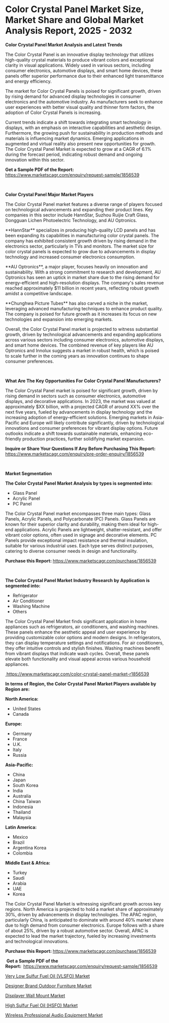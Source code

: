 <p><h1>Color Crystal Panel Market Size, Market Share and Global Market Analysis Report, 2025 - 2032</h1></p><p><strong>Color Crystal Panel Market Analysis and Latest Trends</strong></p>
<p><p>The Color Crystal Panel is an innovative display technology that utilizes high-quality crystal materials to produce vibrant colors and exceptional clarity in visual applications. Widely used in various sectors, including consumer electronics, automotive displays, and smart home devices, these panels offer superior performance due to their enhanced light transmittance and energy efficiency. </p><p>The market for Color Crystal Panels is poised for significant growth, driven by rising demand for advanced display technologies in consumer electronics and the automotive industry. As manufacturers seek to enhance user experiences with better visual quality and thinner form factors, the adoption of Color Crystal Panels is increasing.</p><p>Current trends indicate a shift towards integrating smart technology in displays, with an emphasis on interactive capabilities and aesthetic design. Furthermore, the growing push for sustainability in production methods and materials is influencing market dynamics. Emerging applications in augmented and virtual reality also present new opportunities for growth. The Color Crystal Panel Market is expected to grow at a CAGR of 6.1% during the forecast period, indicating robust demand and ongoing innovation within this sector.</p></p>
<p><strong>Get a Sample PDF of the Report:&nbsp;</strong> <a href="https://www.marketscagr.com/enquiry/request-sample/1856539?utm_campaign=1868&utm_medium=2&utm_source=Github&utm_content=ia&utm_term=27032025&utm_id=color-crystal-panel">https://www.marketscagr.com/enquiry/request-sample/1856539</a></p>
<p>&nbsp;</p>
<p><strong>Color Crystal Panel Major Market Players</strong></p>
<p><p>The Color Crystal Panel market features a diverse range of players focused on technological advancements and expanding their product lines. Key companies in this sector include HannStar, Suzhou Ruijie Craft Glass, Dongguan Lichen Photoelectric Technology, and AU Optronics.</p><p>**HannStar** specializes in producing high-quality LCD panels and has been expanding its capabilities in manufacturing color crystal panels. The company has exhibited consistent growth driven by rising demand in the electronics sector, particularly in TVs and monitors. The market size for color crystal panels is expected to grow due to advancements in display technology and increased consumer electronics consumption.</p><p>**AU Optronics**, a major player, focuses heavily on innovation and sustainability. With a strong commitment to research and development, AU Optronics has seen an uptick in market share due to the rising demand for energy-efficient and high-resolution displays. The company's sales revenue reached approximately $11 billion in recent years, reflecting robust growth amidst a competitive landscape.</p><p>**Chunghwa Picture Tubes** has also carved a niche in the market, leveraging advanced manufacturing techniques to enhance product quality. The company is poised for future growth as it increases its focus on new technologies and expansion into emerging markets.</p><p>Overall, the Color Crystal Panel market is projected to witness substantial growth, driven by technological advancements and expanding applications across various sectors including consumer electronics, automotive displays, and smart home devices. The combined revenue of key players like AU Optronics and Innolux suggests a market in robust health, which is poised to scale further in the coming years as innovation continues to shape consumer preferences.</p></p>
<p>&nbsp;</p>
<p><strong>What Are The Key Opportunities For Color Crystal Panel Manufacturers?</strong></p>
<p><p>The Color Crystal Panel market is poised for significant growth, driven by rising demand in sectors such as consumer electronics, automotive displays, and decorative applications. In 2023, the market was valued at approximately $XX billion, with a projected CAGR of around XX% over the next five years, fueled by advancements in display technology and the increasing adoption of energy-efficient solutions. Emerging markets in Asia-Pacific and Europe will likely contribute significantly, driven by technological innovations and consumer preferences for vibrant display options. Future outlooks indicate a shift towards sustainable materials, enhancing eco-friendly production practices, further solidifying market expansion.</p></p>
<p><strong>Inquire or Share Your Questions If Any Before Purchasing This Report:</strong> <a href="https://www.marketscagr.com/enquiry/pre-order-enquiry/1856539?utm_campaign=1868&utm_medium=2&utm_source=Github&utm_content=ia&utm_term=27032025&utm_id=color-crystal-panel">https://www.marketscagr.com/enquiry/pre-order-enquiry/1856539</a></p>
<p>&nbsp;</p>
<p><strong>Market Segmentation</strong></p>
<p><strong>The Color Crystal Panel Market Analysis by types is segmented into:</strong></p>
<p><ul><li>Glass Panel</li><li>Acrylic Panel</li><li>PC Panel</li></ul></p>
<p><p>The Color Crystal Panel market encompasses three main types: Glass Panels, Acrylic Panels, and Polycarbonate (PC) Panels. Glass Panels are known for their superior clarity and durability, making them ideal for high-end applications. Acrylic Panels are lightweight, shatter-resistant, and offer vibrant color options, often used in signage and decorative elements. PC Panels provide exceptional impact resistance and thermal insulation, suitable for various industrial uses. Each type serves distinct purposes, catering to diverse consumer needs in design and functionality.</p></p>
<p><strong>Purchase this Report:&nbsp;</strong><a href="https://www.marketscagr.com/purchase/1856539?utm_campaign=1868&utm_medium=2&utm_source=Github&utm_content=ia&utm_term=27032025&utm_id=color-crystal-panel">https://www.marketscagr.com/purchase/1856539</a></p>
<p>&nbsp;</p>
<p><strong>The Color Crystal Panel Market Industry Research by Application is segmented into:</strong></p>
<p><ul><li>Refrigerator</li><li>Air Conditioner</li><li>Washing Machine</li><li>Others</li></ul></p>
<p><p>The Color Crystal Panel Market finds significant application in home appliances such as refrigerators, air conditioners, and washing machines. These panels enhance the aesthetic appeal and user experience by providing customizable color options and modern designs. In refrigerators, they can display temperature settings and notifications. For air conditioners, they offer intuitive controls and stylish finishes. Washing machines benefit from vibrant displays that indicate wash cycles. Overall, these panels elevate both functionality and visual appeal across various household appliances.</p></p>
<p><a href="https://www.marketscagr.com/color-crystal-panel-market-r1856539?utm_campaign=1868&utm_medium=2&utm_source=Github&utm_content=ia&utm_term=27032025&utm_id=color-crystal-panel">&nbsp;https://www.marketscagr.com/color-crystal-panel-market-r1856539</a></p>
<p><strong>In terms of Region, the Color Crystal Panel Market Players available by Region are:</strong></p>
<p>
    <p> <strong> North America: </strong>
        <ul>
            <li>United States</li>
            <li>Canada</li>
        </ul>
        </p> 
    <p> <strong> Europe: </strong>
        <ul>
            <li>Germany</li>
            <li>France</li>
            <li>U.K.</li>
            <li>Italy</li>
            <li>Russia</li>
        </ul>
        </p> 
    <p> <strong> Asia-Pacific: </strong>
        <ul>
            <li>China</li>
            <li>Japan</li>
            <li>South Korea</li>
            <li>India</li>
            <li>Australia</li>
            <li>China Taiwan</li>
            <li>Indonesia</li>
            <li>Thailand</li>
            <li>Malaysia</li>
        </ul>
        </p> 
    <p> <strong> Latin America: </strong>
        <ul>
            <li>Mexico</li>
            <li>Brazil</li>
            <li>Argentina Korea</li>
            <li>Colombia</li>
        </ul>
        </p> 
    <p> <strong> Middle East & Africa: </strong>
        <ul>
            <li>Turkey</li>
            <li>Saudi</li>
            <li>Arabia</li>
            <li>UAE</li>
            <li>Korea</li>
        </ul>
    </p>
    </p>
<p><p>The Color Crystal Panel Market is witnessing significant growth across key regions. North America is projected to hold a market share of approximately 30%, driven by advancements in display technologies. The APAC region, particularly China, is anticipated to dominate with around 40% market share due to high demand from consumer electronics. Europe follows with a share of about 25%, driven by a robust automotive sector. Overall, APAC is expected to lead the market trajectory, fueled by increasing investments and technological innovations.</p></p>
<p><strong>Purchase this Report: </strong><a href="https://www.marketscagr.com/purchase/1856539?utm_campaign=1868&utm_medium=2&utm_source=Github&utm_content=ia&utm_term=27032025&utm_id=color-crystal-panel">https://www.marketscagr.com/purchase/1856539</a></p>
<p>&nbsp;<strong>Get a Sample PDF of the Report:&nbsp;&nbsp;</strong><a href="https://www.marketscagr.com/enquiry/request-sample/1856539?utm_campaign=1868&utm_medium=2&utm_source=Github&utm_content=ia&utm_term=27032025&utm_id=color-crystal-panel">https://www.marketscagr.com/enquiry/request-sample/1856539</a></p>
<p><strong></strong></p>
<p><p><a href="https://github.com/Krish2023na/Market-Research-Report-List-7/blob/main/very-low-sulfur-fuel-oil-vlsfo-market.md?utm_campaign=1868&utm_medium=2&utm_source=Github&utm_content=ia&utm_term=27032025&utm_id=color-crystal-panel">Very Low Sulfur Fuel Oil (VLSFO) Market</a></p><p><a href="https://github.com/goliareanoyh/Market-Research-Report-List-1/blob/main/designer-brand-outdoor-furniture-market.md?utm_campaign=1868&utm_medium=2&utm_source=Github&utm_content=ia&utm_term=27032025&utm_id=color-crystal-panel">Designer Brand Outdoor Furniture Market</a></p><p><a href="https://github.com/knazsdadeyvw/Market-Research-Report-List-1/blob/main/displayer-wall-mount-market.md?utm_campaign=1868&utm_medium=2&utm_source=Github&utm_content=ia&utm_term=27032025&utm_id=color-crystal-panel">Displayer Wall Mount Market</a></p><p><a href="https://github.com/RickHolmes3/Market-Research-Report-List-7/blob/main/high-sulfur-fuel-oil-hsfo-market.md?utm_campaign=1868&utm_medium=2&utm_source=Github&utm_content=ia&utm_term=27032025&utm_id=color-crystal-panel">High Sulfur Fuel Oil (HSFO) Market</a></p><p><a href="https://github.com/aarenlazosw3/Market-Research-Report-List-1/blob/main/wireless-professional-audio-equipment-market.md?utm_campaign=1868&utm_medium=2&utm_source=Github&utm_content=ia&utm_term=27032025&utm_id=color-crystal-panel">Wireless Professional Audio Equipment Market</a></p></p>